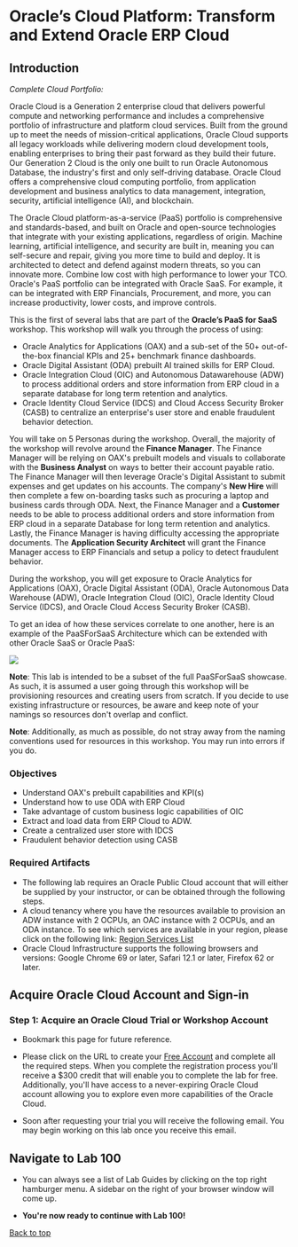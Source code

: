 
# Oracle’s Cloud Platform: Transform and Extend Oracle ERP Cloud

<!-- Comment out table of contents
## Table of Contents
[Introduction](#introduction)
-->

## Introduction

*Complete Cloud Portfolio:*

Oracle Cloud is a Generation 2 enterprise cloud that delivers powerful compute and networking performance and includes a comprehensive portfolio of infrastructure and platform cloud services. Built from the ground up to meet the needs of mission-critical applications, Oracle Cloud supports all legacy workloads while delivering modern cloud development tools, enabling enterprises to bring their past forward as they build their future. Our Generation 2 Cloud is the only one built to run Oracle Autonomous Database, the industry's first and only self-driving database. Oracle Cloud offers a comprehensive cloud computing portfolio, from application development and business analytics to data management, integration, security, artificial intelligence (AI), and blockchain.

The Oracle Cloud platform-as-a-service (PaaS) portfolio is comprehensive and standards-based, and built on Oracle and open-source technologies that integrate with your existing applications, regardless of origin. Machine learning, artificial intelligence, and security are built in, meaning you can self-secure and repair, giving you more time to build and deploy. It is architected to detect and defend against modern threats, so you can innovate more. Combine low cost with high performance to lower your TCO. Oracle's PaaS portfolio can be integrated with Oracle SaaS. For example, it can be integrated with ERP Financials, Procurement, and more, you can increase productivity, lower costs, and improve controls. 

This is the first of several labs that are part of the **Oracle’s PaaS for SaaS** workshop. This workshop will walk you through the process of using: 
- Oracle Analytics for Applications (OAX) and a sub-set of the 50+ out-of-the-box financial KPIs and 25+ benchmark finance dashboards. 
- Oracle Digital Assistant (ODA) prebuilt AI trained skills for ERP Cloud.
- Oracle Integration Cloud (OIC) and Autonomous Datawarehouse (ADW) to process additional orders and store information from ERP cloud in a separate database for long term retention and analytics.
- Oracle Identity Cloud Service (IDCS) and Cloud Access Security Broker (CASB) to centralize an enterprise's user store and enable fraudulent behavior detection. 

You will take on 5 Personas during the workshop. Overall, the majority of the workshop will revolve around the **Finance Manager**. The Finance Manager will be relying on OAX's prebuilt models and visuals to collaborate with the **Business Analyst** on ways to better their account payable ratio. The Finance Manager will then leverage Oracle's Digital Assistant to submit expenses and get updates on his accounts. The company's **New Hire** will then complete a few on-boarding tasks such as procuring a laptop and business cards through ODA. Next, the Finance Manager and a **Customer** needs to be able to process additional orders and store information from ERP cloud in a separate Database for long term retention and analytics. Lastly, the Finance Manager is having difficulty accessing the appropriate documents. The **Application Security Architect** will grant the Finance Manager access to ERP Financials and setup a policy to detect fraudulent behavior. 

During the workshop, you will get exposure to Oracle Analytics for Applications (OAX), Oracle Digital Assistant (ODA), Oracle Autonomous Data Warehouse (ADW), Oracle Integration Cloud (OIC), Oracle Identity Cloud Service (IDCS), and Oracle Cloud Access Security Broker (CASB). 

To get an idea of how these services correlate to one another, here is an example of the PaaSForSaaS Architecture which can be extended with other Oracle SaaS or Oracle PaaS:

![](./images/na.jpg " ")

**Note**: This lab is intended to be a subset of the full PaaSForSaaS showcase. As such, it is assumed a user going through this workshop will be provisioning resources and creating users from scratch. If you decide to use existing infrastructure or resources, be aware and keep note of your namings so resources don't overlap and conflict. 

**Note**: Additionally, as much as possible, do not stray away from the naming conventions used for resources in this workshop. You may run into errors if you do.

### Objectives
- Understand OAX's prebuilt capabilities and KPI(s)
- Understand how to use ODA with ERP Cloud
- Take advantage of custom business logic capabilities of OIC
- Extract and load data from ERP Cloud to ADW.
- Create a centralized user store with IDCS
- Fraudulent behavior detection using CASB


### Required Artifacts
- The following lab requires an Oracle Public Cloud account that will either be supplied by your instructor, or can be obtained through the following steps.
- A cloud tenancy where you have the resources available to provision an ADW instance with 2 OCPUs, an OAC instance with 2 OCPUs, and an ODA instance. To see which services are available in your region, please click on the following link: [Region Services List](https://www.oracle.com/cloud/data-regions.html#northamerica)
- Oracle Cloud Infrastructure supports the following browsers and versions: Google Chrome 69 or later, Safari 12.1 or later, Firefox 62 or later.

## Acquire Oracle Cloud Account and Sign-in

### Step 1: Acquire an Oracle Cloud Trial or Workshop Account
- Bookmark this page for future reference.

- Please click on the URL to create your <a class=“trial-link”  href="https://myservices.us.oraclecloud.com/mycloud/signup?language=en&sourceType=:ex:tb:::RC_NAMK190227P00084:PredictDemandML_ADW_HOL&SC=:ex:tb:::RC_NAMK190227P00084:PredictDemandML_ADW_HOL&pcode=NAMK190227P00084" target="trial">Free Account</a> and complete all the required steps. When you complete the registration process you'll receive a $300 credit that will enable you to complete the lab for free. Additionally, you'll have access to a never-expiring Oracle Cloud account allowing you to explore even more capabilities of the Oracle Cloud.

- Soon after requesting your trial you will receive the following email. You may begin working on this lab once you receive this email.

## Navigate to Lab 100

-   You can always see a list of Lab Guides by clicking on the top right hamburger menu. A sidebar on the right of your browser window will come up. 

-   **You're now ready to continue with Lab 100!**

[Back to top](#introduction)
